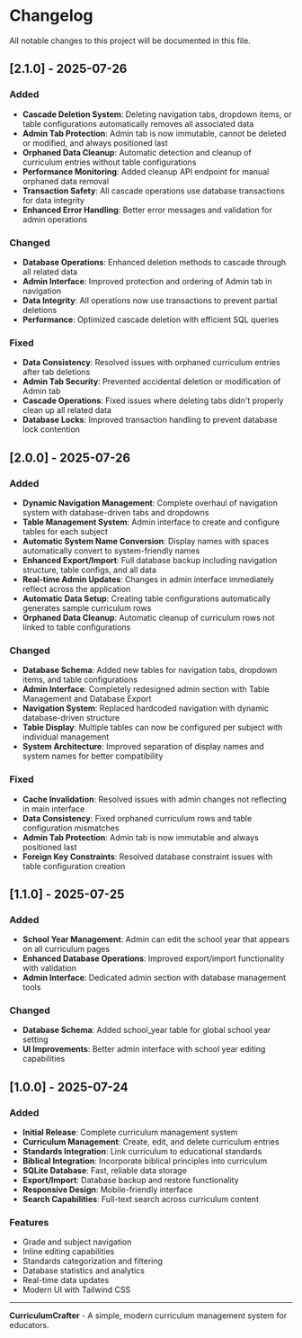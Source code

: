 # Changelog

All notable changes to this project will be documented in this file.

## [2.1.0] - 2025-07-26

### Added
- **Cascade Deletion System**: Deleting navigation tabs, dropdown items, or table configurations automatically removes all associated data
- **Admin Tab Protection**: Admin tab is now immutable, cannot be deleted or modified, and always positioned last
- **Orphaned Data Cleanup**: Automatic detection and cleanup of curriculum entries without table configurations
- **Performance Monitoring**: Added cleanup API endpoint for manual orphaned data removal
- **Transaction Safety**: All cascade operations use database transactions for data integrity
- **Enhanced Error Handling**: Better error messages and validation for admin operations

### Changed
- **Database Operations**: Enhanced deletion methods to cascade through all related data
- **Admin Interface**: Improved protection and ordering of Admin tab in navigation
- **Data Integrity**: All operations now use transactions to prevent partial deletions
- **Performance**: Optimized cascade deletion with efficient SQL queries

### Fixed
- **Data Consistency**: Resolved issues with orphaned curriculum entries after tab deletions
- **Admin Tab Security**: Prevented accidental deletion or modification of Admin tab
- **Cascade Operations**: Fixed issues where deleting tabs didn't properly clean up all related data
- **Database Locks**: Improved transaction handling to prevent database lock contention

## [2.0.0] - 2025-07-26

### Added
- **Dynamic Navigation Management**: Complete overhaul of navigation system with database-driven tabs and dropdowns
- **Table Management System**: Admin interface to create and configure tables for each subject
- **Automatic System Name Conversion**: Display names with spaces automatically convert to system-friendly names
- **Enhanced Export/Import**: Full database backup including navigation structure, table configs, and all data
- **Real-time Admin Updates**: Changes in admin interface immediately reflect across the application
- **Automatic Data Setup**: Creating table configurations automatically generates sample curriculum rows
- **Orphaned Data Cleanup**: Automatic cleanup of curriculum rows not linked to table configurations

### Changed
- **Database Schema**: Added new tables for navigation tabs, dropdown items, and table configurations
- **Admin Interface**: Completely redesigned admin section with Table Management and Database Export
- **Navigation System**: Replaced hardcoded navigation with dynamic database-driven structure
- **Table Display**: Multiple tables can now be configured per subject with individual management
- **System Architecture**: Improved separation of display names and system names for better compatibility

### Fixed
- **Cache Invalidation**: Resolved issues with admin changes not reflecting in main interface
- **Data Consistency**: Fixed orphaned curriculum rows and table configuration mismatches
- **Admin Tab Protection**: Admin tab is now immutable and always positioned last
- **Foreign Key Constraints**: Resolved database constraint issues with table configuration creation

## [1.1.0] - 2025-07-25

### Added
- **School Year Management**: Admin can edit the school year that appears on all curriculum pages
- **Enhanced Database Operations**: Improved export/import functionality with validation
- **Admin Interface**: Dedicated admin section with database management tools

### Changed
- **Database Schema**: Added school_year table for global school year setting
- **UI Improvements**: Better admin interface with school year editing capabilities

## [1.0.0] - 2025-07-24

### Added
- **Initial Release**: Complete curriculum management system
- **Curriculum Management**: Create, edit, and delete curriculum entries
- **Standards Integration**: Link curriculum to educational standards
- **Biblical Integration**: Incorporate biblical principles into curriculum
- **SQLite Database**: Fast, reliable data storage
- **Export/Import**: Database backup and restore functionality
- **Responsive Design**: Mobile-friendly interface
- **Search Capabilities**: Full-text search across curriculum content

### Features
- Grade and subject navigation
- Inline editing capabilities
- Standards categorization and filtering
- Database statistics and analytics
- Real-time data updates
- Modern UI with Tailwind CSS

---

**CurriculumCrafter** - A simple, modern curriculum management system for educators. 